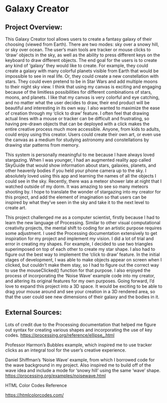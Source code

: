 # Galaxy Creator

## Project Overview:

This Galaxy Creator tool allows users to create a fantasy galaxy of their choosing (viewed from Earth). There are two modes: sky over a snowy hill, or sky over ocean. The user’s main tools are tracker or mouse clicks to ‘draw’ objects in the sky, as well as the ability to press different keys on the keyboard to draw different objects. The end goal for the users is to create any kind of ‘galaxy’ they would like to create. For example, they could create a galaxy with many colorful planets visible from Earth that would be impossible to see in real life. Or, they could create a new constellation with stars. They could even pretend to be in Star Wars and add multiple moons to their night sky view. I think that using my canvas is exciting and engaging because of the limitless possibilities for different combinations of stars, moons, and planets. I like that my canvas is very colorful and eye catching, and no matter what the user decides to draw, their end product will be beautiful and interesting in its own way. I also wanted to maximize the ease of creation through my ‘click to draw’ feature. I often feel that drawing actual lines with a mouse or tracker can be difficult and frustrating, so having pre-drawn objects that can be deployed with a click makes the entire creative process much more accessible. Anyone, from kids to adults, could enjoy using this creator. Users could create their own art, or even use the canvas as a medium for studying astronomy and constellations by drawing star patterns from memory.


This system is personally meaningful to me because I have always loved stargazing. When I was younger, I had an augmented reality app called SkyGuide that would show information about stars, galaxies, planets, and other heavenly bodies if you held your phone camera up to the sky. I absolutely loved using this app and learning the names of all the objects I could see in the sky. Recently, there was a meteor shower late at night that I watched outside of my dorm. It was amazing to see so many meteors shooting by. I hope to translate the wonder of stargazing into my creator for this project, and add the element of imagination so that users can be inspired by what they’ve seen in the sky and take it to the next level to create art.


This project challenged me as a computer scientist, firstly because I had to learn the new language of Processing. Similar to other visual computational creativity projects, the mental shift to coding for an artistic purpose requires some adjustment. I used the Processing documentation extensively to get inspiration for my project and implement my vision. I did a lot of trial and error in creating my shapes. For example, I decided to use two triangles superimposed on top of each other to create my star shape. I also had to figure out the best way to implement the ‘click to draw’ feature. In the initial stages of development, I was able to make objects appear on screen when I clicked, but couldn’t make them stay, so I had to figure out the correct way to use the mouseClicked() function for that purpose. I also enjoyed the process of incorporating the ‘Noise Wave’ example code into my creator, and altering its original features for my own purposes. Going forward, I’d love to expand this project into a 3D space. It would be exciting to be able to drag your mouse around and see your creation in a 3D rendered area, so that the user could see new dimensions of their galaxy and the bodies in it. 


## External Sources:

Lots of credit due to the Processing documentation that helped me figure out syntax for creating various shapes and incorporating the use of key codes.
https://processing.org/reference/ellipse_.html

Professor Harmon’s Bubbles example, which inspired me to use tracker clicks as an integral tool for the user’s creative experience.

Daniel Shiffman’s ‘Noise Wave’ example, from which I borrowed code for the wave background in my project. Also inspired me to build off of the wave idea and include a mode for ‘snowy hill’ using the same ‘wave’ shape.
https://processing.org/examples/noisewave.html

HTML Color Codes Reference

https://htmlcolorcodes.com/



